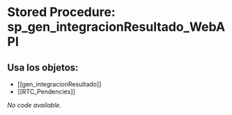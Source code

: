 # Stored Procedure: sp_gen_integracionResultado_WebAPI

## Usa los objetos:
- [[gen_integracionResultado]]
- [[RTC_Pendencies]]

*No code available.*
